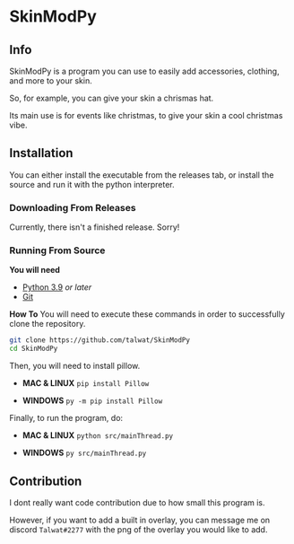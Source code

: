SkinModPy 
===
## Info
SkinModPy is a program you can use to easily add accessories, clothing, and more to your skin.

So, for example, you can give your skin a chrismas hat.

Its main use is for events like christmas, to give your skin a cool christmas vibe.

## Installation
You can either install the executable from the releases tab, or install the source and run it with the python interpreter.

### Downloading From Releases
Currently, there isn't a finished release. Sorry!

### Running From Source
**You will need**
* [Python 3.9](https://www.python.org/) *or later*
* [Git](https://git-scm.com/)

**How To**
You will need to execute these commands in order to successfully clone the repository.
```bash
git clone https://github.com/talwat/SkinModPy
cd SkinModPy
```
Then, you will need to install pillow.

* **MAC & LINUX** `pip install Pillow`

* **WINDOWS** `py -m pip install Pillow`

Finally, to run the program, do:

* **MAC & LINUX** `python src/mainThread.py`

* **WINDOWS** `py src/mainThread.py`

## Contribution
I dont really want code contribution due to how small this program is.

However, if you want to add a built in overlay, you can message me on discord `Talwat#2277` with the png of the overlay you would like to add.